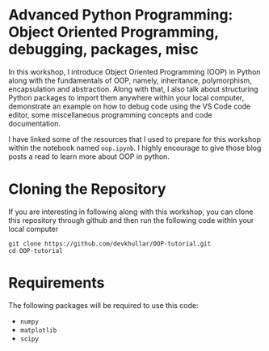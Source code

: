# Advanced Python Programming: Object Oriented Programming, debugging, packages, misc

In this workshop, I introduce Object Oriented Programming (OOP) in Python along with the fundamentals of OOP, namely, inheritance, polymorphism, encapsulation and abstraction. Along with that, I also talk about structuring Python packages to import them anywhere within your local computer, demonstrate an example on how to debug code using the VS Code code editor, some miscellaneous programming concepts and code documentation. 

I have linked some of the resources that I used to prepare for this workshop within the notebook named `oop.ipynb`. I highly encourage to give those blog posts a read to learn more about OOP in python. 

# Cloning the Repository
If you are interesting in following along with this workshop, you can clone this repository through github and then run the following code within your local computer
```
git clone https://github.com/devkhullar/OOP-tutorial.git
cd OOP-tutorial
```

# Requirements
The following packages will be required to use this code:
- `numpy`
- `matplotlib`
- `scipy`

